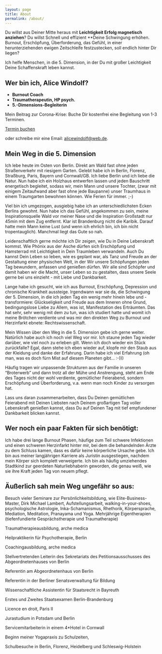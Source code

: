 ```yaml
---
layout: page
title: About
permalink: /about/
---
```


Du willst aus Deiner Mitte heraus mit **Leichtigkeit Erfolg magnetisch anziehen**? Du willst Schnell und effizient **Deine Schwingung erhöhen. Burnout, Erschöpfung, Überforderung, das Gefühl, in einer herunterziehenden ewigen Zeitschleife festzustecken, soll endlich hinter Dir liegen?

Ich helfe Menschen, in die 5. Dimension, in der Du mit großer Leichtigkeit Deine Schaffenskraft leben kannst. 

## Wer bin ich, Alice Windolf?

- **Burnout Coach**
- **Traumatherapeutin, HP psych.**
- **5.-Dimensions-Begleiterin**

Mein Beitrag zur Corona-Krise: Buche Dir kostenfrei eine Begleitung von 1-3 Terminen. 

[Termin buchen](https://app.youcanbook.me/#/upgrade?step=2)

oder schreibe mir eine Email: alicewindolf@web.de.

## Mein Weg in die 5. Dimension
Ich lebe heute im Osten von Berlin. Direkt am Wald fast ohne jeden Straßenverkehr mit riesigem Garten. 
Gelebt habe ich in Berlin, Florenz, Straßburg, Paris, Bayern und Cornwall/GB. Ich liebe Berlin und ich liebe die Natur. Nun habe ich ein Holzhaus entwerfen lassen und jeden Bauschritt energetisch begleitet, sodass wir, mein Mann und unsere Tochter, (zwar mit einigem Zeitaufwand aber fast ohne jede Baupanne) unser Traumhaus in einem Traumgarten bewohnen können. Wie Ferien für immer. ;-)

Viel bin ich umgezogen, ausgiebig habe ich an unterschiedlichsten Ecken Berlins gewohnt. Nun habe ich das Gefühl, angekommen zu sein, meine Inspirationsquelle Wald vor meiner Nase und die Inspiration Großstadt nur 45min mit dem Zug entfernt. Klar ist Brandenburg nicht die Karibik. Darauf hatte mein Mann keine Lust (und wenn ich ehrlich bin, ich bin nicht tropentauglich). Manchmal liegt das Gute so nah.

Leidenschaftlich gerne möchte ich Dir zeigen, wie Du in Deine Lebenskraft kommst. Wie Phönix aus der Asche dürfen sich Erschöpfung und Hamsterrad mit Leichtigkeit in Dein Traumleben verwandeln. Auch Du kannst Dein Leben so leben, wie es geplant war, als Tanz und Freude an der Gestaltung einer physischen Welt, in der Wir unsere Schöpfungen jeden Tag bewundern, anfassen und genießen dürfen. Wir alle sind Schöpfer und damit haben wir die Macht, unser Leben so zu gestalten, dass unsere Seele gerne bei uns einzieht - mit Liebe und Dankbarkeit. 

Lange habe ich gesucht, wie ich aus Burnout, Erschöpfung, Depression und chronische Krankheit aussteige. Irgendwann war sie da, die Schwingung der 5. Dimension, in die ich jeden Tag ein wenig mehr hinein lebe und -transformiere: Glückseligkeit und Freude aus dem Inneren ohne Grund, bedingungslose Liebe zu Allem, was ist, Manifestation des Erträumten. Das hat sehr, sehr wenig mit dem zu tun, was ich studiert hatte und womit ich meine Brötchen verdiente und was mir den direkten Weg zu Burnout und Herzinfarkt ebnete: Rechtswissenschaft. 

Mein Wissen über den Weg in die 5. Dimension gebe ich gerne weiter. Natürlich habe auch ich noch viel Weg vor mir. Ich staune jeden Tag wieder darüber, wie viel noch zu erleben gilt. Wenn ich doch wieder ein Stück zurückfalle? Egal, dann stehe ich eben wieder auf, klopfe mir den Staub aus der Kleidung und danke der Erfahrung. Darin habe ich viel Erfahrung (oh man, was es doch fürn Mist auf diesem Planeten gibt… :-)))

Häufig tragen wir unpassende Strukturen aus der Familie in unseren “Broterwerb” und dann trotz all der Mühe und Anstrengung, steht am Ende des Tages nicht der wohl verdiente, gemütlicher Feierabend, sondern Erschöpfung und Überforderung, v.a. wenn man noch Kinder zu versorgen hat. 

Lass uns daran zusammenarbeiten, dass Du Deinen gemütlichen Feierabend mit Deinen Liebsten nach Deinem großartigen Tag voller Lebenskraft genießen kannst, dass Du auf Deinen Tag mit tief empfundener Dankbarkeit blicken kannst. 

## Wer noch ein paar Fakten für sich benötigt: 
Ich habe drei lange Burnout Phasen, häufige zum Teil schwere Infektionen und einen schweren Herzinfarkt hinter mir, bei dem die behandelnden Ärzte zu dem Schluss kamen, dass es dafür keine körperliche Ursache gebe. Ich bin aus meiner langjährigen Karriere als Juristin ausgestiegen, nachdem mein Körper sich komplett verweigerte. Ich bin als häufig umziehendes Stadtkind zur geerdeten Naturliebhaberin geworden, die genau weiß, wie sie ihre Kraft jeden Tag von neuem pflegt. 

## Äußerlich sah mein Weg ungefähr so aus: 
Besuch vieler Seminare zur Persönlichkeitsbildung, wie Elite-Business-Master, Dirk Michael Lambert, 
Aufstellungsarbeit, walking-in-your-shoes, psychologische Astrologie, Inka-Schamanismus, Rhethorik, Körpersprache, Mediation, Meditation, Pranayama und Yoga. Mehrjährige Eigentherapien (tiefenfundierte Gesprächstherapie und Traumatherapie)

Traumatherapieausbildung, arche medica

Heilpraktikerin für Psychotherapie, Berlin

Coachingausbildung, arche medica

Stellvertretenden Leiterin des Sekretariats des Petitionsausschusses des Abgeordnetenhauses von Berlin

Referentin am Abgeordnetenhaus von Berlin

Referentin in der Berliner Senatsverwaltung für Bildung

Wissenschaftliche Assistentin für Staatsrecht in Bayreuth

Erstes und Zweites Staatsexamen Berlin-Brandenburg

Licence en droit, Paris II

Jurastudium in Potsdam und Berlin 

Servicemitarbeiterin in einem 4*Hotel in Cornwall

Beginn meiner Yogapraxis zu Schulzeiten, 

Schulbesuche in Berlin, Florenz, Heidelberg und Schleswig-Holstein
